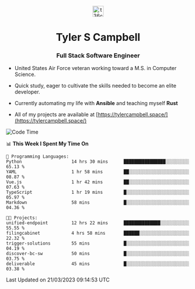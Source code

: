 <p align="center">
<a href="https://www.linkedin.com/in/t36campbell" target="blank"><img align="center" src="https://ik.imagekit.io/t36campbell/Portfolio/linkedin.png.original_m8bbGgPh6.png" alt="t36campbell" height="30" width="30" /></a>
</p>
<h1 align="center">Tyler S Campbell</h1>
<h3 align="center">Full Stack Software Engineer</h3>

* United States Air Force veteran working toward a M.S. in Computer Science.

* Quick study, eager to cultivate the skills needed to become an elite developer.

* Currently automating my life with **Ansible** and teaching myself **Rust**

* All of my projects are available at [https://tylercampbell.space/](https://tylercampbell.space/)

<!--START_SECTION:waka-->
![Code Time](http://img.shields.io/badge/Code%20Time-2%2C292%20hrs%2043%20mins-blue)

📊 **This Week I Spent My Time On** 

```text
💬 Programming Languages: 
Python                   14 hrs 30 mins      ████████████████░░░░░░░░░   65.13 % 
YAML                     1 hr 58 mins        ██░░░░░░░░░░░░░░░░░░░░░░░   08.87 % 
Vue.js                   1 hr 42 mins        ██░░░░░░░░░░░░░░░░░░░░░░░   07.63 % 
TypeScript               1 hr 19 mins        █░░░░░░░░░░░░░░░░░░░░░░░░   05.97 % 
Markdown                 58 mins             █░░░░░░░░░░░░░░░░░░░░░░░░   04.36 % 

🐱‍💻 Projects: 
unified-endpoint         12 hrs 22 mins      ██████████████░░░░░░░░░░░   55.55 % 
filingcabinet            4 hrs 58 mins       ██████░░░░░░░░░░░░░░░░░░░   22.32 % 
trigger-solutions        55 mins             █░░░░░░░░░░░░░░░░░░░░░░░░   04.19 % 
discover-bc-sw           50 mins             █░░░░░░░░░░░░░░░░░░░░░░░░   03.75 % 
deliverable              45 mins             █░░░░░░░░░░░░░░░░░░░░░░░░   03.38 % 
```


 Last Updated on 21/03/2023 09:14:53 UTC
<!--END_SECTION:waka-->
